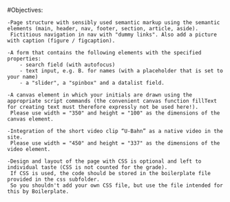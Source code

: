 #Objectives:

    -Page structure with sensibly used semantic markup using the semantic elements (main, header, nav, footer, section, article, aside). 
     Fictitious navigation in nav with "dummy links". Also add a picture with caption (figure / figcaption).

    -A form that contains the following elements with the specified properties: 
        - search field (with autofocus)
        - text input, e.g. B. for names (with a placeholder that is set to your name) 
        - a "slider", a "spinbox" and a datalist field.

    -A canvas element in which your initials are drawn using the appropriate script commands (the convenient canvas function fillText for creating text must therefore expressly not be used here!). 
     Please use width = "350" and height = "100" as the dimensions of the canvas element.

    -Integration of the short video clip “U-Bahn” as a native video in the site.   
     Please use width = "450" and height = "337" as the dimensions of the video element.

    -Design and layout of the page with CSS is optional and left to individual taste (CSS is not counted for the grade). 
     If CSS is used, the code should be stored in the boilerplate file provided in the css subfolder. 
     So you shouldn't add your own CSS file, but use the file intended for this by Boilerplate.